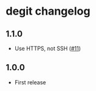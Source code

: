 # degit changelog

## 1.1.0

* Use HTTPS, not SSH ([#11](https://github.com/Rich-Harris/degit/issues/11))

## 1.0.0

* First release